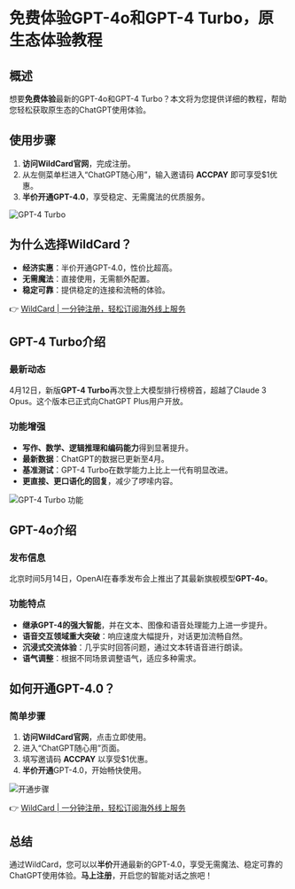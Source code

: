 # 免费体验GPT-4o和GPT-4 Turbo，原生态体验教程

## 概述

想要**免费体验**最新的GPT-4o和GPT-4 Turbo？本文将为您提供详细的教程，帮助您轻松获取原生态的ChatGPT使用体验。

## 使用步骤

1. **访问WildCard官网**，完成注册。
2. 从左侧菜单栏进入“ChatGPT随心用”，输入邀请码 **ACCPAY** 即可享受$1优惠。
3. **半价开通GPT-4.0**，享受稳定、无需魔法的优质服务。

![GPT-4 Turbo](https://bbtdd.com/img/00714554832.webp@1192w)

## 为什么选择WildCard？

- **经济实惠**：半价开通GPT-4.0，性价比超高。
- **无需魔法**：直接使用，无需额外配置。
- **稳定可靠**：提供稳定的连接和流畅的体验。

👉 [WildCard | 一分钟注册，轻松订阅海外线上服务](https://bbtdd.com/WildCard)

## GPT-4 Turbo介绍

### 最新动态

4月12日，新版**GPT-4 Turbo**再次登上大模型排行榜榜首，超越了Claude 3 Opus。这个版本已正式向ChatGPT Plus用户开放。

### 功能增强

- **写作、数学、逻辑推理和编码能力**得到显著提升。
- **最新数据**：ChatGPT的数据已更新至4月。
- **基准测试**：GPT-4 Turbo在数学能力上比上一代有明显改进。
- **更直接、更口语化的回复**，减少了啰嗦内容。

![GPT-4 Turbo 功能](https://bbtdd.com/img/2567925169.webp@1192w)

## GPT-4o介绍

### 发布信息

北京时间5月14日，OpenAI在春季发布会上推出了其最新旗舰模型**GPT-4o**。

### 功能特点

- **继承GPT-4的强大智能**，并在文本、图像和语音处理能力上进一步提升。
- **语音交互领域重大突破**：响应速度大幅提升，对话更加流畅自然。
- **沉浸式交流体验**：几乎实时回答问题，通过文本转语音进行朗读。
- **语气调整**：根据不同场景调整语气，适应多种需求。

## 如何开通GPT-4.0？

### 简单步骤

1. **访问WildCard官网**，点击立即使用。
2. 进入“ChatGPT随心用”页面。
3. 填写邀请码 **ACCPAY** 以享受$1优惠。
4. **半价开通**GPT-4.0，开始畅快使用。

![开通步骤](https://bbtdd.com/img/835291988197.webp@1192w)

👉 [WildCard | 一分钟注册，轻松订阅海外线上服务](https://bbtdd.com/WildCard)

## 总结

通过WildCard，您可以以**半价**开通最新的GPT-4.0，享受无需魔法、稳定可靠的ChatGPT使用体验。**马上注册**，开启您的智能对话之旅吧！